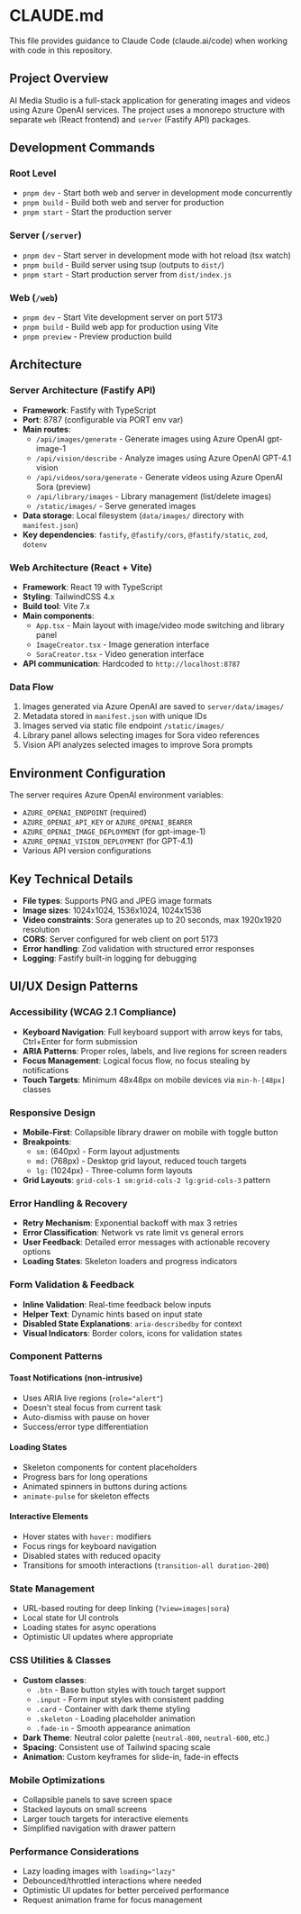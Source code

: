 # CLAUDE.md

This file provides guidance to Claude Code (claude.ai/code) when working with code in this repository.

## Project Overview

AI Media Studio is a full-stack application for generating images and videos using Azure OpenAI services. The project uses a monorepo structure with separate `web` (React frontend) and `server` (Fastify API) packages.

## Development Commands

### Root Level
- `pnpm dev` - Start both web and server in development mode concurrently
- `pnpm build` - Build both web and server for production
- `pnpm start` - Start the production server

### Server (`/server`)
- `pnpm dev` - Start server in development mode with hot reload (tsx watch)
- `pnpm build` - Build server using tsup (outputs to `dist/`)
- `pnpm start` - Start production server from `dist/index.js`

### Web (`/web`)
- `pnpm dev` - Start Vite development server on port 5173
- `pnpm build` - Build web app for production using Vite
- `pnpm preview` - Preview production build

## Architecture

### Server Architecture (Fastify API)
- **Framework**: Fastify with TypeScript
- **Port**: 8787 (configurable via PORT env var)
- **Main routes**:
  - `/api/images/generate` - Generate images using Azure OpenAI gpt-image-1
  - `/api/vision/describe` - Analyze images using Azure OpenAI GPT-4.1 vision
  - `/api/videos/sora/generate` - Generate videos using Azure OpenAI Sora (preview)
  - `/api/library/images` - Library management (list/delete images)
  - `/static/images/` - Serve generated images
- **Data storage**: Local filesystem (`data/images/` directory with `manifest.json`)
- **Key dependencies**: `fastify`, `@fastify/cors`, `@fastify/static`, `zod`, `dotenv`

### Web Architecture (React + Vite)
- **Framework**: React 19 with TypeScript
- **Styling**: TailwindCSS 4.x
- **Build tool**: Vite 7.x
- **Main components**:
  - `App.tsx` - Main layout with image/video mode switching and library panel
  - `ImageCreator.tsx` - Image generation interface
  - `SoraCreator.tsx` - Video generation interface
- **API communication**: Hardcoded to `http://localhost:8787`

### Data Flow
1. Images generated via Azure OpenAI are saved to `server/data/images/`
2. Metadata stored in `manifest.json` with unique IDs
3. Images served via static file endpoint `/static/images/`
4. Library panel allows selecting images for Sora video references
5. Vision API analyzes selected images to improve Sora prompts

## Environment Configuration

The server requires Azure OpenAI environment variables:
- `AZURE_OPENAI_ENDPOINT` (required)
- `AZURE_OPENAI_API_KEY` or `AZURE_OPENAI_BEARER`
- `AZURE_OPENAI_IMAGE_DEPLOYMENT` (for gpt-image-1)
- `AZURE_OPENAI_VISION_DEPLOYMENT` (for GPT-4.1)
- Various API version configurations

## Key Technical Details

- **File types**: Supports PNG and JPEG image formats
- **Image sizes**: 1024x1024, 1536x1024, 1024x1536
- **Video constraints**: Sora generates up to 20 seconds, max 1920x1920 resolution
- **CORS**: Server configured for web client on port 5173
- **Error handling**: Zod validation with structured error responses
- **Logging**: Fastify built-in logging for debugging

## UI/UX Design Patterns

### Accessibility (WCAG 2.1 Compliance)
- **Keyboard Navigation**: Full keyboard support with arrow keys for tabs, Ctrl+Enter for form submission
- **ARIA Patterns**: Proper roles, labels, and live regions for screen readers
- **Focus Management**: Logical focus flow, no focus stealing by notifications
- **Touch Targets**: Minimum 48x48px on mobile devices via `min-h-[48px]` classes

### Responsive Design
- **Mobile-First**: Collapsible library drawer on mobile with toggle button
- **Breakpoints**: 
  - `sm:` (640px) - Form layout adjustments
  - `md:` (768px) - Desktop grid layout, reduced touch targets
  - `lg:` (1024px) - Three-column form layouts
- **Grid Layouts**: `grid-cols-1 sm:grid-cols-2 lg:grid-cols-3` pattern

### Error Handling & Recovery
- **Retry Mechanism**: Exponential backoff with max 3 retries
- **Error Classification**: Network vs rate limit vs general errors
- **User Feedback**: Detailed error messages with actionable recovery options
- **Loading States**: Skeleton loaders and progress indicators

### Form Validation & Feedback
- **Inline Validation**: Real-time feedback below inputs
- **Helper Text**: Dynamic hints based on input state
- **Disabled State Explanations**: `aria-describedby` for context
- **Visual Indicators**: Border colors, icons for validation states

### Component Patterns

#### Toast Notifications (non-intrusive)
- Uses ARIA live regions (`role="alert"`)
- Doesn't steal focus from current task
- Auto-dismiss with pause on hover
- Success/error type differentiation

#### Loading States
- Skeleton components for content placeholders
- Progress bars for long operations
- Animated spinners in buttons during actions
- `animate-pulse` for skeleton effects

#### Interactive Elements
- Hover states with `hover:` modifiers
- Focus rings for keyboard navigation
- Disabled states with reduced opacity
- Transitions for smooth interactions (`transition-all duration-200`)

### State Management
- URL-based routing for deep linking (`?view=images|sora`)
- Local state for UI controls
- Loading states for async operations
- Optimistic UI updates where appropriate

### CSS Utilities & Classes
- **Custom classes**:
  - `.btn` - Base button styles with touch target support
  - `.input` - Form input styles with consistent padding
  - `.card` - Container with dark theme styling
  - `.skeleton` - Loading placeholder animation
  - `.fade-in` - Smooth appearance animation
- **Dark Theme**: Neutral color palette (`neutral-800`, `neutral-600`, etc.)
- **Spacing**: Consistent use of Tailwind spacing scale
- **Animation**: Custom keyframes for slide-in, fade-in effects

### Mobile Optimizations
- Collapsible panels to save screen space
- Stacked layouts on small screens
- Larger touch targets for interactive elements
- Simplified navigation with drawer pattern

### Performance Considerations
- Lazy loading images with `loading="lazy"`
- Debounced/throttled interactions where needed
- Optimistic UI updates for better perceived performance
- Request animation frame for focus management